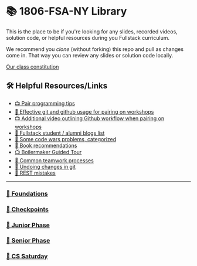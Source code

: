 # 📚 1806-FSA-NY Library

This is the place to be if you're looking for any slides, recorded videos, solution code, or helpful resources during you Fullstack curriculum.

We recommend you *clone* (without forking) this repo and pull as changes come in. That way you can review any slides or solution code locally.

[Our class constitution](constitution.md)

## 🛠️ Helpful Resources/Links

- [📺 Pair programming tips](https://www.youtube.com/watch?v=rG_U12uqRhE)
- [📖 Effective git and github usage for pairing on workshops](https://gist.github.com/omriBernstein/4fd2c21be8416d5e5a69aabc6fa94b82)
- [📺 Additional video outlining Github workflow when pairing on workshops](http://www.youtube.com/watch?v=VJHyW8OmSaI)
- [📖 Fullstack student / alumni blogs list](https://github.com/FullstackAcademy/student-blogs)
- [📖 Some code wars problems, categorized](https://gist.github.com/joedotjs/7614f84264bf20e49d39)
- [📖 Book recommendations](https://gist.github.com/glebec/c8139b51feb86005504810b8f58a696c)
- [📺 Boilermaker Guided Tour](https://www.youtube.com/playlist?list=PLx0iOsdUOUmn7D5XL4mRUftn8hvAJGs8H)
- [📖 Common teamwork processes](senior-phase/teamwork-processes)
- [📖 Undoing changes in git](https://www.atlassian.com/git/tutorials/undoing-changes)
- [📖 REST mistakes](https://gist.github.com/omriBernstein/9f9c5f39afacc84faf44503fd64369cb)

---

### [🥚 Foundations](https://github.com/FullstackAcademy/foundations-solutions)

### [🏁 Checkpoints](checkpoints)

### [🐛 Junior Phase](junior-phase)

### [🦋 Senior Phase](senior-phase)

### [💾 CS Saturday](cs-saturday)
